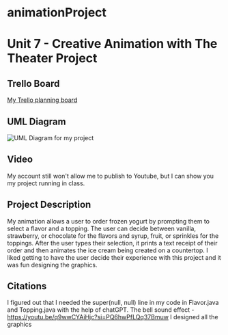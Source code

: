 # animationProject
# Unit 7 - Creative Animation with The Theater Project

## Trello Board

[My Trello planning board](https://trello.com/b/qNLh0SkR/unit-7-project-planning)

## UML Diagram

![UML Diagram for my project](https://docs.google.com/drawings/d/1nVEDO9w3HJ61xJqciaMMR-zPRSgOyTfIDpGz8aZeZ68/edit)

## Video

My account still won't allow me to publish to Youtube, but I can show you my project running in class.

## Project Description

My animation allows a user to order frozen yogurt by prompting them to select a flavor and a topping. The user can decide between vanilla, strawberry, or chocolate for the flavors and syrup, fruit, or sprinkles for the toppings. After the user types their selection, it prints a text receipt of their order and then animates the ice cream being created on a countertop. I liked getting to have the user decide their experience with this project and it was fun designing the graphics.

## Citations

I figured out that I needed the super(null, null) line in my code in Flavor.java and Topping.java with the help of chatGPT.
The bell sound effect - https://youtu.be/q9wwCYAiHjc?si=PQ6hwPfLQq37Bmuw
I designed all the graphics